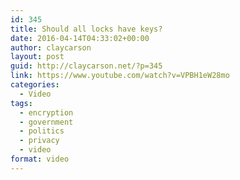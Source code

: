 ```yaml
---
id: 345
title: Should all locks have keys?
date: 2016-04-14T04:33:02+00:00
author: claycarson
layout: post
guid: http://claycarson.net/?p=345
link: https://www.youtube.com/watch?v=VPBH1eW28mo
categories: 
  - Video
tags:
  - encryption
  - government
  - politics
  - privacy
  - video
format: video
---
```


